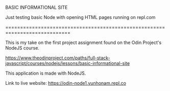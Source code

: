 BASIC INFORMATIONAL SITE

Just testing basic Node with opening HTML pages running on repl.com

============================================================================

This is my take on the first project assignment found on the Odin Project's NodeJS course. 

https://www.theodinproject.com/paths/full-stack-javascript/courses/nodejs/lessons/basic-informational-site 

This application is made with NodeJS.

Link to live website: https://odin-node1.yunhonam.repl.co
